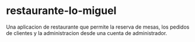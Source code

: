 # restaurante-lo-miguel
Una aplicacion de restaurante que permite la reserva de mesas, los pedidos de clientes y la administracion desde una cuenta de administrador. 

